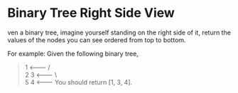 # Binary Tree Right Side View 
ven a binary tree, imagine yourself standing on the right side of it, return the values of the nodes you can see ordered from top to bottom.

For example:
Given the following binary tree,
>    1            <---
>  /   \
> 2     3         <---
>  \     \
>   5     4       <---
You should return [1, 3, 4].
